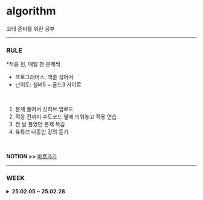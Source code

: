 # algorithm
코테 준비를 위한 공부

<HR>

### RULE
*적응 전, 매일 한 문제씩
- 프로그래머스, 백준 섞어서
- 난이도: 실버5 ~ 골드3 사이로

<br> 

1. 문제 풀어서 깃허브 업로드
2. 적응 전까지 수도코드 옆에 띄워놓고 적용 연습
3. 전 날 풀었던 문제 복습
4. 유튜브 나동빈 강의 듣기

<br> 

**NOTION >>** [바로가기](https://www.notion.so/study-with-coding-191ddc1ad4d5805599e6edd15c1a31cd?pvs=4)

<HR>

### WEEK


<details>
<summary><strong> 25.02.05 ~ 25.02.28 </strong></summary>
<div markdown="1">
  <br> 
  
| 문제 번호 | 문제 이름 | 날짜 |
|----------|-----------|-----------|
| [P42862](https://school.programmers.co.kr/learn/courses/30/lessons/42862) | 체육복 | 02.12 |
| [] |  |  |
| [] |  |  |

</div>
</details>
